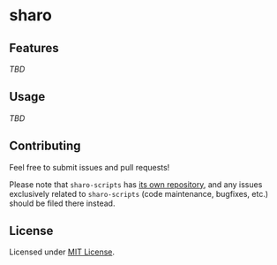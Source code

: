 # sharo

## Features

_TBD_

## Usage

_TBD_

## Contributing

Feel free to submit issues and pull requests!

Please note that `sharo-scripts` has [its own repository][sharo-scripts], and
any issues exclusively related to `sharo-scripts` (code maintenance, bugfixes,
etc.) should be filed there instead.

## License

Licensed under [MIT License][license].

[license]: https://github.com/tkesgar/sharo/blob/master/LICENSE
[sharo-scripts]: https://github.com/tkesgar/sharo-scripts
